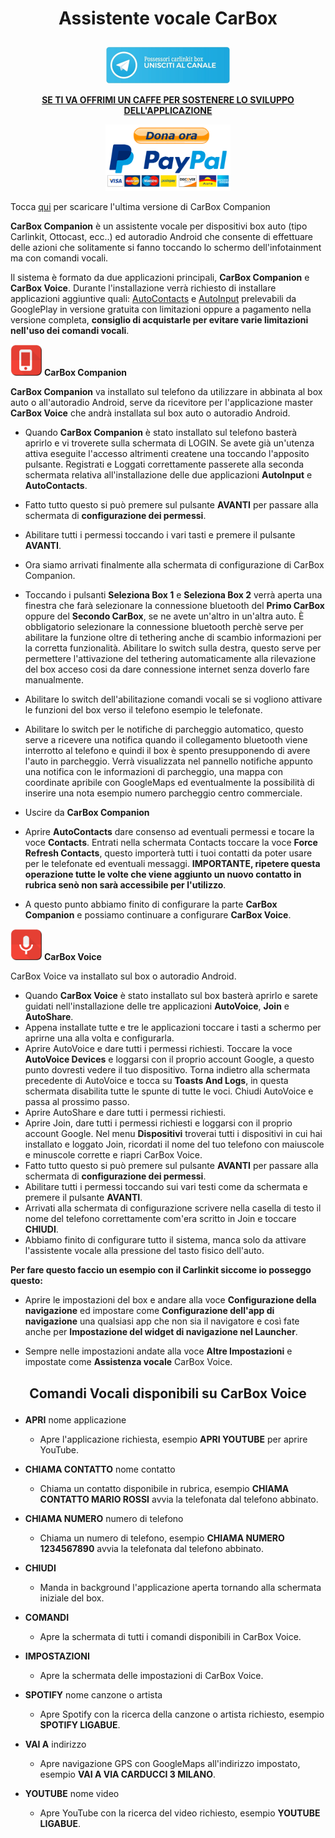 <h1><p align="center"><strong>Assistente vocale CarBox</strong></p></h1>

</p>
<p align="center">
  <a href="https://t.me/carlinkit_box_possessori_italia ">
    <img src="https://github.com/Ferrazzi/CarBox-Companion/blob/main/Assets/TelegramButton.jpg" alt="Donate with PayPal" width="200"/>
  </a>
</p>

<p align="center">
    <ins><strong>SE TI VA OFFRIMI UN CAFFE PER SOSTENERE LO SVILUPPO DELL'APPLICAZIONE</strong></ins>
</p>
<p align="center">
  <a href="https://www.paypal.com/donate/?business=3LPTNPJ2RV6U8&no_recurring=0&item_name=Offrimi+un+caff%C3%A8+se+ti+va+per+contribuire+allo+sviluppo+dell%27applicazione&currency_code=EUR">
    <img src="https://github.com/Ferrazzi/CarBox-Companion/blob/main/Assets/DonaPayPal.png" alt="Donate with PayPal" width="200"/>
  </a>
</p>


Tocca [qui](https://github.com/Ferrazzi/CarBox-Companion/releases) per scaricare l'ultima versione di CarBox Companion

<strong>CarBox Companion</strong> è un assistente vocale per dispositivi box auto (tipo Carlinkit, Ottocast, ecc..) ed autoradio Android che consente di effettuare delle azioni che solitamente si fanno toccando lo schermo dell'infotainment ma con comandi vocali.

Il sistema è formato da due applicazioni principali, <strong>CarBox Companion</strong> e <strong>CarBox Voice</strong>.
Durante l'installazione verrà richiesto di installare applicazioni aggiuntive quali: [AutoContacts](https://play.google.com/store/apps/details?id=com.joaomgcd.autocontacts) e [AutoInput](https://play.google.com/store/apps/details?id=com.joaomgcd.autoinput) prelevabili da GooglePlay in versione gratuita con limitazioni oppure a pagamento nella versione completa, <strong>consiglio di acquistarle per evitare varie limitazioni nell'uso dei comandi vocali</strong>.

<img src="https://github.com/Ferrazzi/CarBox-Companion/blob/main/Assets/CarBoxCompanionIcon.png" alt="" width="50"/> <strong>CarBox Companion</strong>

<strong>CarBox Companion</strong> va installato sul telefono da utilizzare in abbinata al box auto o all'autoradio Android, serve da ricevitore per l'applicazione master <strong>CarBox Voice</strong> che andrà installata sul box auto o autoradio Android.

- Quando <strong>CarBox Companion</strong> è stato installato sul telefono basterà aprirlo e vi troverete sulla schermata di LOGIN. Se avete già un'utenza attiva eseguite l'accesso altrimenti createne una toccando l'apposito pulsante. Registrati e Loggati correttamente passerete alla seconda schermata relativa all'installazione delle due applicazioni <strong>AutoInput</strong> e <strong>AutoContacts</strong>.

- Fatto tutto questo si può premere sul pulsante <strong>AVANTI</strong> per passare alla schermata di <strong>configurazione dei permessi</strong>.
- Abilitare tutti i permessi toccando i vari tasti e premere il pulsante <strong>AVANTI</strong>.
- Ora siamo arrivati finalmente alla schermata di configurazione di CarBox Companion.
- Toccando i pulsanti <strong>Seleziona Box 1</strong> e <strong>Seleziona Box 2</strong> verrà aperta una finestra che farà selezionare la connessione bluetooth del <strong>Primo CarBox</strong> oppure del <strong>Secondo CarBox</strong>, se ne avete un'altro in un'altra auto. È obbligatorio selezionare la connessione bluetooth perchè serve per abilitare la funzione oltre di tethering anche di scambio informazioni per la corretta funzionalità. Abilitare lo switch sulla destra, questo serve per permettere l'attivazione del tethering automaticamente alla rilevazione del box acceso cosi da dare connessione internet senza doverlo fare manualmente.
- Abilitare lo switch dell'abilitazione comandi vocali se si vogliono attivare le funzioni del box verso il telefono esempio le telefonate.
- Abilitare lo switch per le notifiche di parcheggio automatico, questo serve a ricevere una notifica quando il collegamento bluetooth viene interrotto al telefono e quindi il box è spento presupponendo di avere l'auto in parcheggio. Verrà visualizzata nel pannello notifiche appunto una notifica con le informazioni di parcheggio, una mappa con coordinate apribile con GoogleMaps ed eventualmente la possibilità di inserire una nota esempio numero parcheggio centro commerciale.
- Uscire da <strong>CarBox Companion</strong>
- Aprire <strong>AutoContacts</strong> dare consenso ad eventuali permessi e tocare la voce <strong>Contacts</strong>. Entrati nella schermata Contacts toccare la voce <strong>Force Refresh Contacts</strong>, questo importerà tutti i tuoi contatti da poter usare per le telefonate ed eventuali messaggi. <strong>IMPORTANTE, ripetere questa operazione tutte le volte che viene aggiunto un nuovo contatto in rubrica senò non sarà accessibile per l'utilizzo</strong>.
- A questo punto abbiamo finito di configurare la parte <strong>CarBox Companion</strong> e possiamo continuare a configurare <strong>CarBox Voice</strong>.

<img src="https://github.com/Ferrazzi/CarBox-Companion/blob/main/Assets/CarBoxVoiceIcon.png" alt="" width="50"/> <strong>CarBox Voice</strong>

CarBox Voice va installato sul box o autoradio Android.

  -  Quando <strong>CarBox Voice</strong> è stato installato sul box basterà aprirlo e sarete guidati nell'installazione delle tre applicazioni <strong>AutoVoice</strong>, <strong>Join</strong> e <strong>AutoShare</strong>.
  -  Appena installate tutte e tre le applicazioni toccare i tasti a schermo per aprirne una alla volta e configurarla.
  -  Aprire AutoVoice e dare tutti i permessi richiesti. Toccare la voce <strong>AutoVoice Devices</strong> e loggarsi con il proprio account Google, a questo punto dovresti vedere il tuo dispositivo. Torna indietro alla schermata precedente di AutoVoice e tocca su <strong>Toasts And Logs</strong>, in questa schermata disabilita tutte le spunte di tutte le voci. Chiudi AutoVoice e passa al prossimo passo.
  -  Aprire AutoShare e dare tutti i permessi richiesti.
  -  Aprire Join, dare tutti i permessi richiesti e loggarsi con il proprio account Google. Nel menu <strong>Dispositivi</strong> troverai tutti i dispositivi in cui hai installato e loggato Join, ricordati il nome del tuo telefono con maiuscole e minuscole corrette e riapri CarBox Voice.
- Fatto tutto questo si può premere sul pulsante <strong>AVANTI</strong> per passare alla schermata di <strong>configurazione dei permessi</strong>.
- Abilitare tutti i permessi toccando sui vari testi come da schermata e premere il pulsante <strong>AVANTI</strong>.
- Arrivati alla schermata di configurazione scrivere nella casella di testo il nome del telefono correttamente com'era scritto in Join e toccare <strong>CHIUDI</strong>.
- Abbiamo finito di configurare tutto il sistema, manca solo da attivare l'assistente vocale alla pressione del tasto fisico dell'auto.

<strong>Per fare questo faccio un esempio con il Carlinkit siccome io posseggo questo:</strong>

- Aprire le impostazioni del box e andare alla voce <strong>Configurazione della navigazione</strong> ed impostare come <strong>Configurazione dell'app di navigazione</strong> una qualsiasi app che non sia il navigatore e così fate anche per <strong>Impostazione del widget di navigazione nel Launcher</strong>.

- Sempre nelle impostazioni andate alla voce <strong>Altre Impostazioni</strong> e impostate come <strong>Assistenza vocale</strong> CarBox Voice.

<h2><p align="center"><strong>Comandi Vocali disponibili su CarBox Voice</strong></p></h2>

- <strong>APRI</strong> nome applicazione
  - Apre l'applicazione richiesta, esempio <strong>APRI YOUTUBE</strong> per aprire YouTube.

- <strong>CHIAMA CONTATTO</strong> nome contatto
  - Chiama un contatto disponibile in rubrica, esempio <strong>CHIAMA CONTATTO MARIO ROSSI</strong> avvia la telefonata dal telefono abbinato.

- <strong>CHIAMA NUMERO</strong> numero di telefono
  - Chiama un numero di telefono, esempio <strong>CHIAMA NUMERO 1234567890</strong> avvia la telefonata dal telefono abbinato.

- <strong>CHIUDI</strong>
  - Manda in background l'applicazione aperta tornando alla schermata iniziale del box.

- <strong>COMANDI</strong>
  - Apre la schermata di tutti i comandi disponibili in CarBox Voice.

- <strong>IMPOSTAZIONI</strong>
  - Apre la schermata delle impostazioni di CarBox Voice.

- <strong>SPOTIFY</strong> nome canzone o artista
    - Apre Spotify con la ricerca della canzone o artista richiesto, esempio <strong>SPOTIFY LIGABUE</strong>.

- <strong>VAI A</strong> indirizzo
  - Apre navigazione GPS con GoogleMaps all'indirizzo impostato, esempio <strong>VAI A VIA CARDUCCI 3 MILANO</strong>.

- <strong>YOUTUBE</strong> nome video
    - Apre YouTube con la ricerca del video richiesto, esempio <strong>YOUTUBE LIGABUE</strong>.
